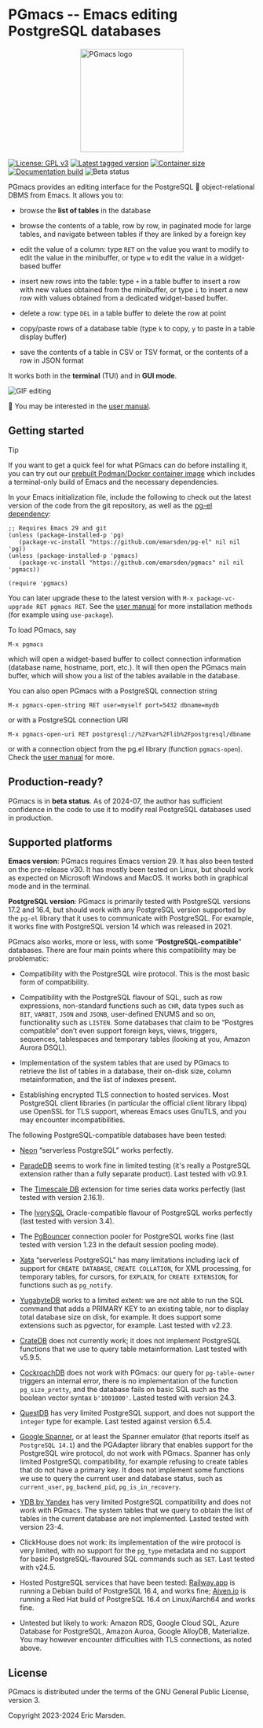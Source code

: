 # PGmacs -- Emacs editing PostgreSQL databases

<img src="doc/src/img/PGmacs-logo.svg"
     alt="PGmacs logo"
     style="width:15em;display:block;margin:auto">

[![License: GPL v3](https://img.shields.io/badge/License-GPL%20v3-blue.svg)](https://www.gnu.org/licenses/gpl-3.0.html)
[![Latest tagged version](https://img.shields.io/github/v/tag/emarsden/pgmacs?label=Latest%20tagged%20version)](https://github.com/emarsden/pgmacs/)
[![Container size](https://ghcr-badge.egpl.dev/emarsden/pgmacs/size?label=Container%20image)](https://github.com/users/emarsden/packages/container/package/pgmacs)
[![Documentation build](https://img.shields.io/github/actions/workflow/status/emarsden/pgmacs/mdbook.yml?label=Documentation)](https://github.com/emarsden/pgmacs/actions/)
![Beta status](https://img.shields.io/badge/status-beta-blue)


PGmacs provides an editing interface for the PostgreSQL 🐘 object-relational DBMS from Emacs.
It allows you to:

- browse the **list of tables** in the database

- browse the contents of a table, row by row, in paginated mode for large tables, and navigate
  between tables if they are linked by a foreign key

- edit the value of a column: type `RET` on the value you want to modify to edit the value in the
  minibuffer, or type `w` to edit the value in a widget-based buffer

- insert new rows into the table: type `+` in a table buffer to insert a row with new values
  obtained from the minibuffer, or type `i` to insert a new row with values obtained from a
  dedicated widget-based buffer.

- delete a row: type `DEL` in a table buffer to delete the row at point

- copy/paste rows of a database table (type `k` to copy, `y` to paste in a table display buffer)

- save the contents of a table in CSV or TSV format, or the contents of a row in JSON format

It works both in the **terminal** (TUI) and in **GUI mode**.

![GIF editing](doc/src/img/edit-value.gif)


📖 You may be interested in the [user manual](https://emarsden.github.io/pgmacs/).


## Getting started

> [!TIP]
> If you want to get a quick feel for what PGmacs can do before installing it, you can try out our
> [prebuilt Podman/Docker container image](https://emarsden.github.io/pgmacs/container.html) which
> includes a terminal-only build of Emacs and the necessary dependencies.


In your Emacs initialization file, include the following to check out the latest version of the code
from the git repository, as well as the [pg-el dependency](https://github.com/emarsden/pg-el/):

    ;; Requires Emacs 29 and git
    (unless (package-installed-p 'pg)
       (package-vc-install "https://github.com/emarsden/pg-el" nil nil 'pg))
    (unless (package-installed-p 'pgmacs)
       (package-vc-install "https://github.com/emarsden/pgmacs" nil nil 'pgmacs))

    (require 'pgmacs)


You can later upgrade these to the latest version with `M-x package-vc-upgrade RET pgmacs RET`. See
the [user manual](https://emarsden.github.io/pgmacs/quickstart.html) for more installation methods
(for example using `use-package`).

To load PGmacs, say 

    M-x pgmacs
    
which will open a widget-based buffer to collect connection information (database name, hostname,
port, etc.). It will then open the PGmacs main buffer, which will show you a list of the tables
available in the database.

You can also open PGmacs with a PostgreSQL connection string

    M-x pgmacs-open-string RET user=myself port=5432 dbname=mydb

or with a PostgreSQL connection URI

    M-x pgmacs-open-uri RET postgresql://%2Fvar%2Flib%2Fpostgresql/dbname

or with a connection object from the pg.el library (function `pgmacs-open`). Check the [user
manual](https://emarsden.github.io/pgmacs/) for more. 


## Production-ready? 

PGmacs is in **beta status**. As of 2024-07, the author has sufficient confidence in the code to use
it to modify real PostgreSQL databases used in production.


## Supported platforms

**Emacs version**: PGmacs requires Emacs version 29. It has also been tested on the
pre-release v30. It has mostly been tested on Linux, but should work as expected on Microsoft
Windows and MacOS. It works both in graphical mode and in the terminal.

**PostgreSQL version**: PGmacs is primarily tested with PostgreSQL versions 17.2 and 16.4, but
should work with any PostgreSQL version supported by the `pg-el` library that it uses to communicate
with PostgreSQL. For example, it works fine with PostgreSQL version 14 which was released in 2021.

PGmacs also works, more or less, with some “**PostgreSQL-compatible**” databases. There are four main
points where this compatibility may be problematic:

- Compatibility with the PostgreSQL wire protocol. This is the most basic form of compatibility.

- Compatibility with the PostgreSQL flavour of SQL, such as row expressions, non-standard functions
  such as `CHR`, data types such as `BIT`, `VARBIT`, `JSON` and `JSONB`, user-defined ENUMS and so
  on, functionality such as `LISTEN`. Some databases that claim to be “Postgres compatible” don’t
  even support foreign keys, views, triggers, sequences, tablespaces and temporary tables (looking
  at you, Amazon Aurora DSQL).

- Implementation of the system tables that are used by PGmacs to retrieve the list of tables in a
  database, their on-disk size, column metainformation, and the list of indexes present.

- Establishing encrypted TLS connection to hosted services. Most PostgreSQL client libraries (in
  particular the official client library libpq) use OpenSSL for TLS support, whereas Emacs uses
  GnuTLS, and you may encounter incompatibilities.

The following PostgreSQL-compatible databases have been tested:

- [Neon](https://neon.tech/) “serverless PostgreSQL” works perfectly.

- [ParadeDB](https://www.paradedb.com/) seems to work fine in limited testing (it's really a
  PostgreSQL extension rather than a fully separate product). Last tested with v0.9.1.
  
- The [Timescale DB](https://www.timescale.com/) extension for time series data works perfectly
  (last tested with version 2.16.1).

- The [IvorySQL](https://www.ivorysql.org/) Oracle-compatible flavour of PostgreSQL works perfectly
  (last tested with version 3.4).

- The [PgBouncer](https://www.pgbouncer.org/) connection pooler for PostgreSQL works fine (last
  tested with version 1.23 in the default session pooling mode).

- [Xata](https://xata.io/) “serverless PostgreSQL” has many limitations including lack of support
  for `CREATE DATABASE`, `CREATE COLLATION`, for XML processing, for temporary tables, for cursors,
  for `EXPLAIN`, for `CREATE EXTENSION`, for functions such as `pg_notify`.

- [YugabyteDB](https://yugabyte.com/) works to a limited extent: we are not able to run the SQL
  command that adds a PRIMARY KEY to an existing table, nor to display total database size on disk,
  for example. It does support some extensions such as pgvector, for example. Last tested with
  v2.23.
  
- [CrateDB](https://crate.io/) does not currently work; it does not implement PostgreSQL
  functions that we use to query table metainformation. Last tested with v5.9.5.

- [CockroachDB](https://github.com/cockroachdb/cockroach) does not work with PGmacs:
  our query for `pg-table-owner` triggers an internal error, there is no implementation of the
  function `pg_size_pretty`, and the database fails on basic SQL such as the boolean vector syntax
  `b'1001000'`. Lasted tested with version 24.3.

- [QuestDB](https://questdb.io/) has very limited PostgreSQL support, and does not support the
  `integer` type for example. Last tested against version 6.5.4.

- [Google Spanner](https://cloud.google.com/spanner), or at least the Spanner emulator (that reports
  itself as `PostgreSQL 14.1`) and the PGAdapter library that enables support for the PostgreSQL
  wire protocol, do not work with PGmacs. Spanner has only limited PostgreSQL compatibility, for
  example refusing to create tables that do not have a primary key. It does not implement some
  functions we use to query the current user and database status, such as `current_user`,
  `pg_backend_pid`, `pg_is_in_recovery`.

- [YDB by Yandex](https://ydb.tech/docs/en/postgresql/docker-connect) has very limited
  PostgreSQL compatibility and does not work with PGmacs. The system tables that we query to obtain
  the list of tables in the current database are not implemented. Lasted tested with version 23-4.

- ClickHouse does not work: its implementation of the wire protocol is very limited, with no support
  for the `pg_type` metadata and no support for basic PostgreSQL-flavoured SQL commands such as
  `SET`. Last tested with v24.5.

- Hosted PostgreSQL services that have been tested: [Railway.app](https://railway.app/) is running a
  Debian build of PostgreSQL 16.4, and works fine; [Aiven.io](https://aiven.io/) is running a Red
  Hat build of PostgreSQL 16.4 on Linux/Aarch64 and works fine.

- Untested but likely to work: Amazon RDS, Google Cloud SQL, Azure Database for PostgreSQL, Amazon
  Auroa, Google AlloyDB, Materialize. You may however encounter difficulties with TLS connections,
  as noted above.


## License

PGmacs is distributed under the terms of the GNU General Public License, version 3.

Copyright 2023-2024 Eric Marsden.

